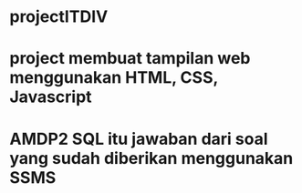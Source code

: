 # projectITDIV
# project membuat tampilan web menggunakan HTML, CSS, Javascript
# AMDP2 SQL itu jawaban dari soal yang sudah diberikan menggunakan SSMS
